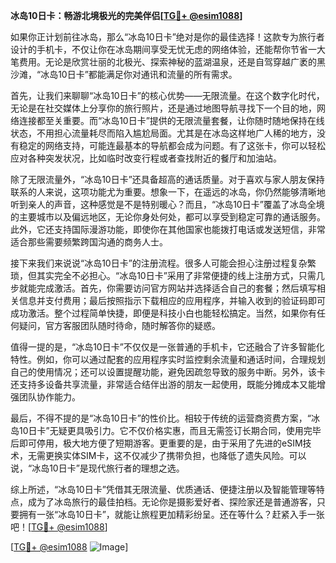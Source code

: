 **冰岛10日卡：畅游北境极光的完美伴侣[[TG💪+ @esim1088](https://t.me/s/esim1088)]**

如果你正计划前往冰岛，那么“冰岛10日卡”绝对是你的最佳选择！这款专为旅行者设计的手机卡，不仅让你在冰岛期间享受无忧无虑的网络体验，还能帮你节省一大笔费用。无论是欣赏壮丽的北极光、探索神秘的蓝湖温泉，还是自驾穿越广袤的黑沙滩，“冰岛10日卡”都能满足你对通讯和流量的所有需求。

首先，让我们来聊聊“冰岛10日卡”的核心优势——无限流量。在这个数字化时代，无论是在社交媒体上分享你的旅行照片，还是通过地图导航寻找下一个目的地，网络连接都至关重要。而“冰岛10日卡”提供的无限流量套餐，让你随时随地保持在线状态，不用担心流量耗尽而陷入尴尬局面。尤其是在冰岛这样地广人稀的地方，没有稳定的网络支持，可能连最基本的导航都会成为问题。有了这张卡，你可以轻松应对各种突发状况，比如临时改变行程或者查找附近的餐厅和加油站。

除了无限流量外，“冰岛10日卡”还具备超高的通话质量。对于喜欢与家人朋友保持联系的人来说，这项功能尤为重要。想象一下，在遥远的冰岛，你仍然能够清晰地听到亲人的声音，这种感觉是不是特别暖心？而且，“冰岛10日卡”覆盖了冰岛全境的主要城市以及偏远地区，无论你身处何处，都可以享受到稳定可靠的通话服务。此外，它还支持国际漫游功能，即使你在其他国家也能拨打电话或发送短信，非常适合那些需要频繁跨国沟通的商务人士。

接下来我们来说说“冰岛10日卡”的注册流程。很多人可能会担心注册过程复杂繁琐，但其实完全不必担心。“冰岛10日卡”采用了非常便捷的线上注册方式，只需几步就能完成激活。首先，你需要访问官方网站并选择适合自己的套餐；然后填写相关信息并支付费用；最后按照指示下载相应的应用程序，并输入收到的验证码即可成功激活。整个过程简单快捷，即便是科技小白也能轻松搞定。当然，如果你有任何疑问，官方客服团队随时待命，随时解答你的疑惑。

值得一提的是，“冰岛10日卡”不仅仅是一张普通的手机卡，它还融合了许多智能化特性。例如，你可以通过配套的应用程序实时监控剩余流量和通话时间，合理规划自己的使用情况；还可以设置提醒功能，避免因疏忽导致的服务中断。另外，该卡还支持多设备共享流量，非常适合结伴出游的朋友一起使用，既能分摊成本又能增强团队协作能力。

最后，不得不提的是“冰岛10日卡”的性价比。相较于传统的运营商资费方案，“冰岛10日卡”无疑更具吸引力。它不仅价格实惠，而且无需签订长期合同，使用完毕后即可停用，极大地方便了短期游客。更重要的是，由于采用了先进的eSIM技术，无需更换实体SIM卡，这不仅减少了携带负担，也降低了遗失风险。可以说，“冰岛10日卡”是现代旅行者的理想之选。

综上所述，“冰岛10日卡”凭借其无限流量、优质通话、便捷注册以及智能管理等特点，成为了冰岛旅行的最佳拍档。无论你是摄影爱好者、探险家还是普通游客，只要拥有一张“冰岛10日卡”，就能让旅程更加精彩纷呈。还在等什么？赶紧入手一张吧！[[TG💪+ @esim1088](https://t.me/s/esim1088)]

[[TG💪+ @esim1088](https://t.me/s/esim1088) ![Image](https://i.postimg.cc/4NQfJmqS/Snipaste-2025-05-13-00-14-12.png)]